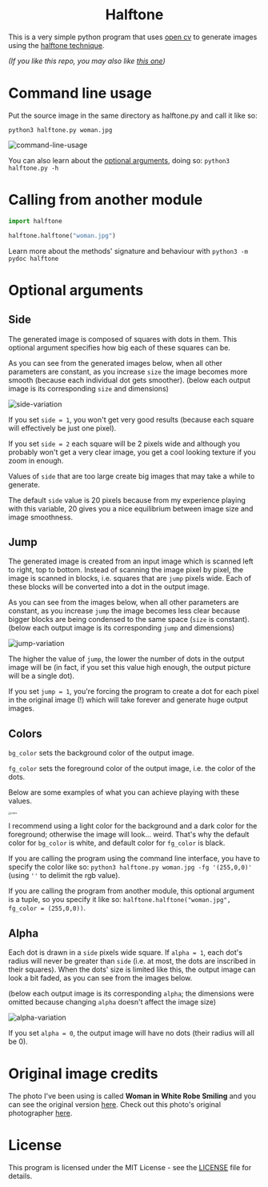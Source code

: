 <h1 align="center">Halftone</h1>

This is a very simple python program that uses [open cv](https://docs.opencv.org/master/index.html) to generate images using the [halftone technique](https://en.wikipedia.org/wiki/Halftone).

*(If you like this repo, you may also like [this one](https://github.com/GravO8/halftone-lines))*

# Command line usage

Put the source image in the same directory as halftone.py and call it like so:

`python3 halftone.py woman.jpg`

![command-line-usage](https://user-images.githubusercontent.com/25433159/81508242-f51cb500-92fa-11ea-9bf2-14ce45190288.jpg)

You can also learn about the [optional arguments](#optional-arguments), doing so: `python3 halftone.py -h`



# Calling from another module

```python
import halftone

halftone.halftone("woman.jpg")
```

Learn more about the methods' signature and behaviour with `python3 -m pydoc halftone`



# Optional arguments

## Side

The generated image is composed of squares with dots in them. This optional argument specifies how big each of these squares can be. 

As you can see from the generated images below, when all other parameters are constant, as you increase `size` the image becomes more smooth (because each individual dot gets smoother). (below each output image is its corresponding `size` and dimensions)

![side-variation](https://user-images.githubusercontent.com/25433159/81510498-f6a1a980-9309-11ea-8484-74d2c36a5986.jpg)

If you set `side = 1`, you won't get very good results (because each square will effectively be just one pixel). 

If you set `side = 2` each square will be 2 pixels wide and although you probably won't get a very clear image, you get a cool looking texture if you zoom in enough. 

Values of `side` that are too large create big images that may take a while to generate. 

The default `side` value is 20 pixels because from my experience playing with this variable, 20 gives you a nice equilibrium between image size and image smoothness. 

## Jump

The generated image is created from an input image which is scanned left to right, top to bottom. Instead of scanning the image pixel by pixel, the image is scanned in blocks, i.e. squares that are `jump` pixels wide. Each of these blocks will be converted into a dot in the output image. 

As you can see from the images below, when all other parameters are constant, as you increase `jump` the image becomes less clear because bigger blocks are being condensed to the same space (`size` is constant). (below each output image is its corresponding `jump` and dimensions)

![jump-variation](https://user-images.githubusercontent.com/25433159/81511641-a1b66100-9312-11ea-95ee-5ab34feb68c0.jpg)

The higher the value of `jump`, the lower the number of dots in the output image will be (in fact, if you set this value high enough, the output picture will be a single dot).

If you set `jump = 1`, you're forcing the program to create a dot for each pixel in the original image (!) which will take forever and generate huge output images.

## Colors

`bg_color` sets the background color of the output image.

`fg_color` sets the foreground color of the output image, i.e. the color of the dots.

Below are some examples of what you can achieve playing with these values. 

<img src="https://user-images.githubusercontent.com/25433159/81928916-f3464080-95dd-11ea-9f2a-3107dddd9293.jpg" alt="colors" style="zoom:30%;" />

I recommend using a light color for the background and a dark color for the foreground; otherwise the image will look... weird. That's why the default color for `bg_color` is white, and default color for `fg_color` is black.

If you are calling the program using the command line interface, you have to specify the color like so: `python3 halftone.py woman.jpg -fg '(255,0,0)'` (using `''` to delimit the rgb value). 

If you are calling the program from another module, this optional argument is a tuple, so you specify it like so: `halftone.halftone("woman.jpg", fg_color = (255,0,0))`.

## Alpha

Each dot is drawn in a `side` pixels wide square. If `alpha = 1`, each dot's radius will never be greater than `side` (i.e. at most, the dots are inscribed in their squares). When the dots' size is limited like this, the output image can look a bit faded, as you can see from the images below. 

(below each output image is its corresponding `alpha`; the dimensions were omitted because changing `alpha` doesn't affect the image size)

![alpha-variation](https://user-images.githubusercontent.com/25433159/81931225-aa908680-95e1-11ea-8e2a-dd920d3dfb94.jpg)

If you set `alpha = 0`, the output image will have no dots (their radius will all be 0).

# Original image credits

The photo I've been using is called **Woman in White Robe Smiling** and you can see the original version [here](https://www.pexels.com/photo/woman-in-white-robe-smiling-4156467/). Check out this photo's original photographer [here](https://www.pexels.com/@breston-kenya-477564).

# License

This program is licensed under the MIT License - see the [LICENSE](LICENSE) file for details.

